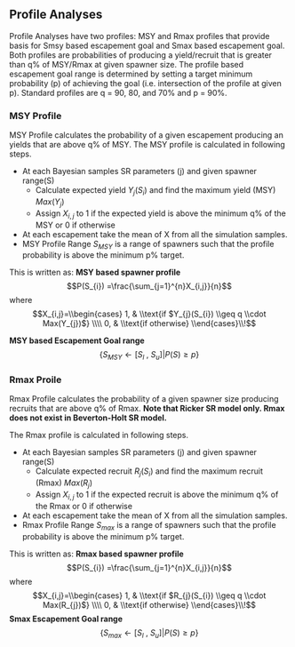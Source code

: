 ## Profile Analyses
Profile Analyses have two profiles: MSY and Rmax profiles that provide basis for Smsy based escapement goal and Smax based escapement goal. Both profiles are probabilities of producing a yield/recruit that  is greater than q% of MSY/Rmax at given spawner size.  The profile based escapement goal range is determined by setting a target minimum probability (p) of achieving the goal (i.e. intersection of the profile at given p). Standard profiles are q = 90, 80, and 70% and p = 90%. 


### MSY Profile 
MSY Profile calculates the probability of a given escapement producing an yields that are above q% of MSY.  The MSY profile is calculated in following steps.  
* At each Bayesian samples SR parameters (j) and given spawner range(S)
  * Calculate expected yield $Y_{j}(S_{i})$ and find the maximum yield (MSY) $Max(Y_{j})$
  * Assign $X_{i,j}$ to 1 if the expected yield is above the minimum q% of the MSY or 0 if otherwise
* At each escapement take the mean of X from all the simulation samples. 
* MSY Profile Range $S_{MSY}$ is a range of spawners such that the profile probability is above the minimum p% target. 

This is written as: 
**MSY based spawner profile**
$$P(S_{i}) =\frac{\sum_{j=1}^{n}X_{i,j}}{n}$$
where
$$X_{i,j}=\\begin{cases}
               1,  & \\text{if $Y_{j}(S_{i}) \\geq q \\cdot Max(Y_{j})$} \\\\
               0, & \\text{if otherwise}
               \\end{cases}\\!$$


               
**MSY based Escapement Goal range**
$$\left \{ S_{MSY}\leftarrow \left [ S_{l}\: ,\:S_{u}  \right ]|P(S)\geq p \right \}$$

### Rmax Proile 
Rmax Profile calculates the probability of a given spawner size producing recruits that are above q% of Rmax.  **Note that Ricker SR model only.  Rmax does not exist in Beverton-Holt SR model.**  

The Rmax profile is calculated in following steps.  
* At each Bayesian samples SR parameters (j) and given spawner range(S)
  * Calculate expected recruit $R_{j}(S_{i})$ and find the maximum recruit (Rmax) $Max(R_{j})$
  * Assign $X_{i,j}$ to 1 if the expected recruit is above the minimum q% of the Rmax or 0 if otherwise
* At each escapement take the mean of X from all the simulation samples. 
* Rmax Profile Range $S_{max}$ is a range of spawners such that the profile probability is above the minimum p% target.  

This is written as: 
**Rmax based spawner profile**
$$P(S_{i}) =\frac{\sum_{j=1}^{n}X_{i,j}}{n}$$
where
$$X_{i,j}=\\begin{cases}
               1,  & \\text{if $R_{j}(S_{i}) \\geq q \\cdot Max(R_{j})$} \\\\
               0, & \\text{if otherwise}
               \\end{cases}\\!$$
**Smax Escapement Goal range**
$$\left \{ S_{max}\leftarrow \left [ S_{l}\: ,\:S_{u}  \right ]|P(S)\geq p \right \}$$



